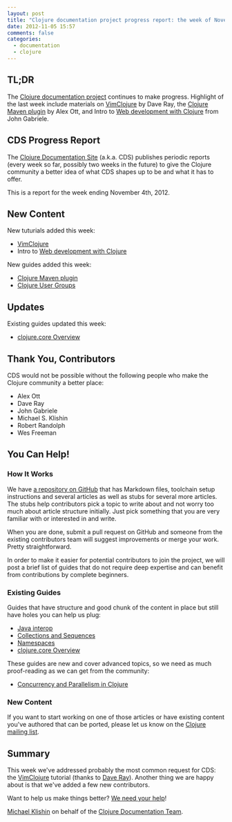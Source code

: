 ```yaml
---
layout: post
title: "Clojure documentation project progress report: the week of November 4th, 2012"
date: 2012-11-05 15:57
comments: false
categories:
  - documentation
  - clojure
---
```


## TL;DR

The [Clojure documentation project](http://clojure-doc.org) continues to make progress.
Highlight of the last week include materials on [VimClojure](http://clojure-doc.org/articles/tutorials/vim.html) by Dave Ray,
the [Clojure Maven plugin](http://clojure-doc.org/articles/ecosystem/maven.html) by Alex Ott, and
Intro to [Web development with Clojure](http://clojure-doc.org/articles/tutorials/basic_web_development.html)
from John Gabriele.


## CDS Progress Report

The [Clojure Documentation
Site](http://clojure-doc.org) (a.k.a. CDS) publishes
periodic reports (every week so far, possibly two weeks in the future)
to give the Clojure community a better idea of what CDS shapes up to
be and what it has to offer.

This is a report for the week ending November 4th, 2012.


## New Content

New tuturials added this week:

 * [VimClojure](http://clojure-doc.org/articles/tutorials/vim.html)
 * Intro to [Web development with Clojure](http://clojure-doc.org/articles/tutorials/basic_web_development.html)

New guides added this week:

 * [Clojure Maven plugin](http://clojure-doc.org/articles/ecosystem/maven.html)
 * [Clojure User Groups](http://clojure-doc.org/articles/ecosystem/user_groups.html)


## Updates

Existing guides updated this week:

 * [clojure.core Overview](http://clojure-doc.org/articles/language/core_overview.html)



## Thank You, Contributors

CDS would not be possible without the following people who make the Clojure community a better place:

 * Alex Ott
 * Dave Ray
 * John Gabriele
 * Michael S. Klishin
 * Robert Randolph
 * Wes Freeman


## You Can Help!

### How It Works

We have [a repository on GitHub](http://github.com/clojuredocs/cds) that has Markdown files, toolchain setup instructions and several articles
as well as stubs for several more articles. The stubs help contributors pick a topic to write about and not worry too much about
article structure initially. Just pick something that you are very familiar with or interested in and write.

When you are done, submit a pull request on GitHub and someone from the existing contributors team will
suggest improvements or merge your work. Pretty straightforward.

In order to make it easier for potential contributors to join the project, we will post a brief list of
guides that do not require deep expertise and can benefit from contributions by complete beginners.

### Existing Guides

Guides that have structure and good chunk of the content in place but still have holes you
can help us plug:

 * [Java interop](http://clojure-doc.org/articles/language/interop.html)
 * [Collections and Sequences](http://clojure-doc.org/articles/language/sequences.html)
 * [Namespaces](http://clojure-doc.org/articles/language/namespaces.html)
 * [clojure.core Overview](http://clojure-doc.org/articles/language/core_overview.html)

These guides are new and cover advanced topics, so we need as much proof-reading as we can
get from the community:

 * [Concurrency and Parallelism in Clojure](http://clojure-doc.org/articles/language/concurrency_and_parallelism.html)

### New Content

If you want to start working on one of those articles or have existing content you've authored that can be ported,
please let us know on the [Clojure mailing list](https://groups.google.com/group/clojure).


## Summary

This week we've addressed probably the most common request for CDS: the [VimClojure](http://clojure-doc.org/articles/tutorials/vim.html) tutorial
(thanks to [Dave Ray](https://twitter.com/darevay)). Another thing we are happy about is that we've added a few new contributors.

Want to help us make things better? [We need your help](http://github.com/clojuredocs/cds)!


[Michael Klishin](http://twitter.com/michaelklishin) on behalf of the [Clojure Documentation Team](http://github.com/clojuredocs).
